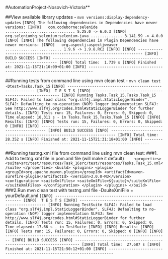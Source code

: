 #AutomationProject-Nosovich-Victoria**

##View available library updates - `mvn versions:display-dependency-updates`
`[INFO] The following dependencies in Dependencies have newer versions:
[INFO]   com.codeborne:selenide ............................... 5.25.0 -> 6.0.3
[INFO]   org.seleniumhq.selenium:selenium-java .............. 3.141.59 -> 4.0.0
[INFO]
[INFO] The following dependencies in Plugin Dependencies have newer versions:
[INFO]   org.aspectj:aspectjweaver ......................... 1.9.6 -> 1.9.8.RC2
[INFO]
[INFO] ------------------------------------------------------------------------
[INFO] BUILD SUCCESS
[INFO] ------------------------------------------------------------------------
[INFO] Total time:  1.739 s
[INFO] Finished at: 2021-11-15T21:10:09+01:00
[INFO] ------------------------------------------------------------------------`



##Running tests from command line using mvn clean test - `mvn clean test -Dtest=Tasks.Task_15`
`[INFO] -------------------------------------------------------
[INFO]  T E S T S
[INFO] -------------------------------------------------------
[INFO] Running Tasks.Task_15.Tasks.Task_15
SLF4J: Failed to load class "org.slf4j.impl.StaticLoggerBinder".
SLF4J: Defaulting to no-operation (NOP) logger implementation
SLF4J: See http://www.slf4j.org/codes.html#StaticLoggerBinder for further details.
[INFO] Tests run: 15, Failures: 0, Errors: 0, Skipped: 0, Time elapsed: 18.311 s - in Tasks.Task_15.Tasks.Task_15
[INFO]
[INFO] Results:
[INFO]
[INFO] Tests run: 15, Failures: 0, Errors: 0, Skipped: 0
[INFO]
[INFO] ------------------------------------------------------------------------
[INFO] BUILD SUCCESS
[INFO] ------------------------------------------------------------------------
[INFO] Total time:  28.352 s
[INFO] Finished at: 2021-11-15T21:31:18+01:00
[INFO] ------------------------------------------------------------------------`



##Running testng.xml file from command line using mvn clean test:
###1. Add to testng.xml file in pom.xml file (will make it default)
`    <properties>
        <suite>src/test/resources/Task_16src/test/resources/Tasks.Task_15.xml</suite>
    </properties>
    <build>
        <plugins>
            <plugin>
                <groupId>org.apache.maven.plugins</groupId>
                <artifactId>maven-surefire-plugin</artifactId>
                <version>3.0.0-M3</version>
                <configuration>
                    <suiteXmlFiles>
                        <suiteXmlFile>${suite}</suiteXmlFile>
                    </suiteXmlFiles>
                </configuration>
            </plugin>
        </plugins>
    </build>`
###2.Run mvn clean test with testng.xml file -DsuiteXmlFile = yourDefault.xml
`[INFO] -------------------------------------------------------
[INFO]  T E S T S
[INFO] -------------------------------------------------------
[INFO] Running TestSuite
SLF4J: Failed to load class "org.slf4j.impl.StaticLoggerBinder".
SLF4J: Defaulting to no-operation (NOP) logger implementation
SLF4J: See http://www.slf4j.org/codes.html#StaticLoggerBinder for further details.
[INFO] Tests run: 15, Failures: 0, Errors: 0, Skipped: 0, Time elapsed: 17.66 s - in TestSuite
[INFO]
[INFO] Results:
[INFO]
[INFO] Tests run: 15, Failures: 0, Errors: 0, Skipped: 0
[INFO]
[INFO] ------------------------------------------------------------------------
[INFO] BUILD SUCCESS
[INFO] ------------------------------------------------------------------------
[INFO] Total time:  27.687 s
[INFO] Finished at: 2021-11-15T21:50:12+01:00
[INFO] ------------------------------------------------------------------------`


